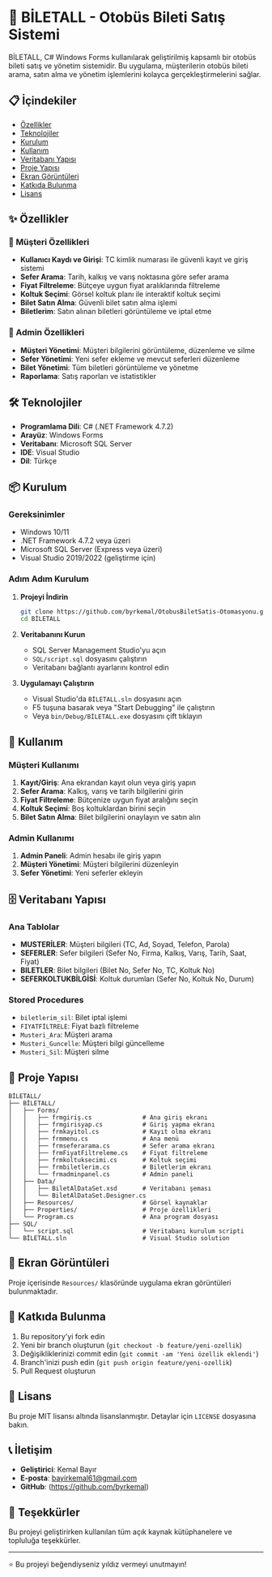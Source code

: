 # 🚌 BİLETALL - Otobüs Bileti Satış Sistemi

BİLETALL, C# Windows Forms kullanılarak geliştirilmiş kapsamlı bir otobüs bileti satış ve yönetim sistemidir. Bu uygulama, müşterilerin otobüs bileti arama, satın alma ve yönetim işlemlerini kolayca gerçekleştirmelerini sağlar.

## 📋 İçindekiler

- [Özellikler](#özellikler)
- [Teknolojiler](#teknolojiler)
- [Kurulum](#kurulum)
- [Kullanım](#kullanım)
- [Veritabanı Yapısı](#veritabanı-yapısı)
- [Proje Yapısı](#proje-yapısı)
- [Ekran Görüntüleri](#ekran-görüntüleri)
- [Katkıda Bulunma](#katkıda-bulunma)
- [Lisans](#lisans)

## ✨ Özellikler

### 👤 Müşteri Özellikleri
- **Kullanıcı Kaydı ve Girişi**: TC kimlik numarası ile güvenli kayıt ve giriş sistemi
- **Sefer Arama**: Tarih, kalkış ve varış noktasına göre sefer arama
- **Fiyat Filtreleme**: Bütçeye uygun fiyat aralıklarında filtreleme
- **Koltuk Seçimi**: Görsel koltuk planı ile interaktif koltuk seçimi
- **Bilet Satın Alma**: Güvenli bilet satın alma işlemi
- **Biletlerim**: Satın alınan biletleri görüntüleme ve iptal etme

### 🔧 Admin Özellikleri
- **Müşteri Yönetimi**: Müşteri bilgilerini görüntüleme, düzenleme ve silme
- **Sefer Yönetimi**: Yeni sefer ekleme ve mevcut seferleri düzenleme
- **Bilet Yönetimi**: Tüm biletleri görüntüleme ve yönetme
- **Raporlama**: Satış raporları ve istatistikler

## 🛠️ Teknolojiler

- **Programlama Dili**: C# (.NET Framework 4.7.2)
- **Arayüz**: Windows Forms
- **Veritabanı**: Microsoft SQL Server
- **IDE**: Visual Studio
- **Dil**: Türkçe

## 📦 Kurulum

### Gereksinimler
- Windows 10/11
- .NET Framework 4.7.2 veya üzeri
- Microsoft SQL Server (Express veya üzeri)
- Visual Studio 2019/2022 (geliştirme için)

### Adım Adım Kurulum

1. **Projeyi İndirin**
   ```bash
   git clone https://github.com/byrkemal/OtobusBiletSatis-Otomasyonu.git
   cd BİLETALL
   ```

2. **Veritabanını Kurun**
   - SQL Server Management Studio'yu açın
   - `SQL/script.sql` dosyasını çalıştırın
   - Veritabanı bağlantı ayarlarını kontrol edin

3. **Uygulamayı Çalıştırın**
   - Visual Studio'da `BİLETALL.sln` dosyasını açın
   - F5 tuşuna basarak veya "Start Debugging" ile çalıştırın
   - Veya `bin/Debug/BİLETALL.exe` dosyasını çift tıklayın

## 🚀 Kullanım

### Müşteri Kullanımı
1. **Kayıt/Giriş**: Ana ekrandan kayıt olun veya giriş yapın
2. **Sefer Arama**: Kalkış, varış ve tarih bilgilerini girin
3. **Fiyat Filtreleme**: Bütçenize uygun fiyat aralığını seçin
4. **Koltuk Seçimi**: Boş koltuklardan birini seçin
5. **Bilet Satın Alma**: Bilet bilgilerini onaylayın ve satın alın

### Admin Kullanımı
1. **Admin Paneli**: Admin hesabı ile giriş yapın
2. **Müşteri Yönetimi**: Müşteri bilgilerini düzenleyin
3. **Sefer Yönetimi**: Yeni seferler ekleyin

## 🗄️ Veritabanı Yapısı

### Ana Tablolar
- **MUSTERİLER**: Müşteri bilgileri (TC, Ad, Soyad, Telefon, Parola)
- **SEFERLER**: Sefer bilgileri (Sefer No, Firma, Kalkış, Varış, Tarih, Saat, Fiyat)
- **BILETLER**: Bilet bilgileri (Bilet No, Sefer No, TC, Koltuk No)
- **SEFERKOLTUKBİLGİSİ**: Koltuk durumları (Sefer No, Koltuk No, Durum)

### Stored Procedures
- `biletlerim_sil`: Bilet iptal işlemi
- `FIYATFİLTRELE`: Fiyat bazlı filtreleme
- `Musteri_Ara`: Müşteri arama
- `Musteri_Guncelle`: Müşteri bilgi güncelleme
- `Musteri_Sil`: Müşteri silme

## 📁 Proje Yapısı

```
BİLETALL/
├── BİLETALL/
│   ├── Forms/
│   │   ├── frmgiriş.cs              # Ana giriş ekranı
│   │   ├── frmgirisyap.cs           # Giriş yapma ekranı
│   │   ├── frmkayitol.cs            # Kayıt olma ekranı
│   │   ├── frmmenu.cs               # Ana menü
│   │   ├── frmseferarama.cs         # Sefer arama ekranı
│   │   ├── frmFiyatFiltreleme.cs    # Fiyat filtreleme
│   │   ├── frmkoltuksecimi.cs       # Koltuk seçimi
│   │   ├── frmbiletlerim.cs         # Biletlerim ekranı
│   │   └── frmadminpanel.cs         # Admin paneli
│   ├── Data/
│   │   ├── BiletAlDataSet.xsd       # Veritabanı şeması
│   │   └── BiletAlDataSet.Designer.cs
│   ├── Resources/                   # Görsel kaynaklar
│   ├── Properties/                  # Proje özellikleri
│   └── Program.cs                   # Ana program dosyası
├── SQL/
│   └── script.sql                   # Veritabanı kurulum scripti
└── BİLETALL.sln                     # Visual Studio solution
```

## 📸 Ekran Görüntüleri

Proje içerisinde `Resources/` klasöründe uygulama ekran görüntüleri bulunmaktadır.

## 🤝 Katkıda Bulunma

1. Bu repository'yi fork edin
2. Yeni bir branch oluşturun (`git checkout -b feature/yeni-ozellik`)
3. Değişikliklerinizi commit edin (`git commit -am 'Yeni özellik eklendi'`)
4. Branch'inizi push edin (`git push origin feature/yeni-ozellik`)
5. Pull Request oluşturun

## 📝 Lisans

Bu proje MIT lisansı altında lisanslanmıştır. Detaylar için `LICENSE` dosyasına bakın.

## 📞 İletişim

- **Geliştirici**: Kemal Bayır
- **E-posta**: bayirkemal61@gmail.com
- **GitHub**: (https://github.com/byrkemal)

## 🙏 Teşekkürler

Bu projeyi geliştirirken kullanılan tüm açık kaynak kütüphanelere ve topluluğa teşekkürler.

---

⭐ Bu projeyi beğendiyseniz yıldız vermeyi unutmayın!
